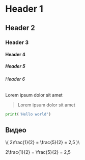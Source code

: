 # Header 1
## Header 2
### Header 3
#### Header 4
##### Header 5
###### Header 6

Lorem ipsum dolor sit amet

> Lorem ipsum dolor sit amet

```python
print('Hello world')
```

## Видео
<videogallery>
  <a id="videobox"  href="/" data-title="Lorem ipsum" data-img="https://github.com/BlueRect/egelib-content/blob/main/img/ratiomethod.jpg?raw=true" data-length="1:28" data-author="Lorem ipsum"></a>
  <a id="videobox" href="/" data-title="Lorem ipsum" data-img="https://github.com/BlueRect/egelib-content/blob/main/img/ratiomethod.jpg?raw=true" data-length="1:28"></a>
  <a id="videobox" href="/" data-title="Lorem ipsum" data-img="https://github.com/BlueRect/egelib-content/blob/main/img/ratiomethod.jpg?raw=true" data-length="1:28"></a>
<a id="videobox" href="/" data-title="Lorem ipsum" data-img="https://github.com/BlueRect/egelib-content/blob/main/img/ratiomethod.jpg?raw=true" data-length="1:28"></a>
<a id="videobox" data-url="/" data-title="Lorem ipsum" data-img="https://github.com/BlueRect/egelib-content/blob/main/img/ratiomethod.jpg?raw=true" data-length="1:28"></a>
</videogallery>


\\( 2\\frac{1}{2} = \\frac{5}{2} = 2,5 )\\

<span class="katex">2\\frac{1}{2} = \\frac{5}{2} = 2,5</span>
